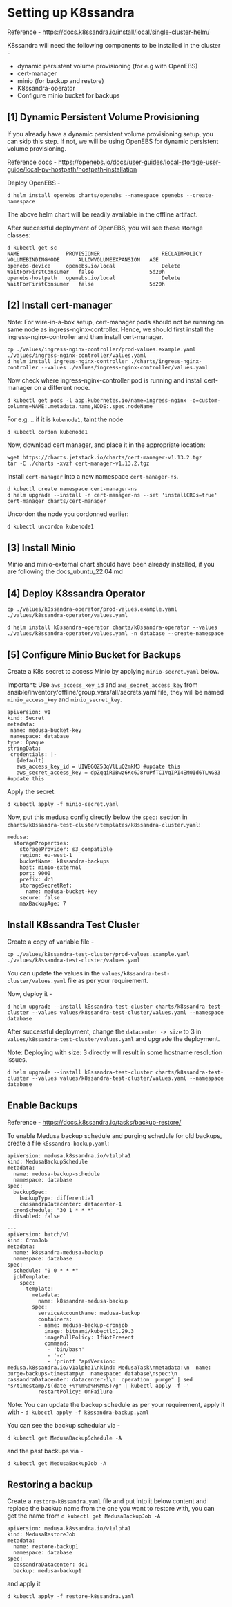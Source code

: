 # Setting up K8ssandra
Reference - https://docs.k8ssandra.io/install/local/single-cluster-helm/

K8ssandra will need the following components to be installed in the cluster - 
- dynamic persistent volume provisioning (for e.g with OpenEBS)
- cert-manager
- minio (for backup and restore)
- K8ssandra-operator
- Configure minio bucket for backups

## [1] Dynamic Persistent Volume Provisioning
If you already have a dynamic persistent volume provisioning setup, you can skip this step. If not, we will be using OpenEBS for dynamic persistent volume provisioning.

Reference docs - https://openebs.io/docs/user-guides/local-storage-user-guide/local-pv-hostpath/hostpath-installation

Deploy OpenEBS -

```
d helm install openebs charts/openebs --namespace openebs --create-namespace
```
The above helm chart will be readily available in the offline artifact.

After successful deployment of OpenEBS, you will see these storage classes:
```
d kubectl get sc
NAME               PROVISIONER                    RECLAIMPOLICY   VOLUMEBINDINGMODE      ALLOWVOLUMEEXPANSION   AGE
openebs-device     openebs.io/local               Delete          WaitForFirstConsumer   false                  5d20h
openebs-hostpath   openebs.io/local               Delete          WaitForFirstConsumer   false                  5d20h
```

## [2] Install cert-manager
Note: For wire-in-a-box setup, cert-manager pods should not be running on same node as ingress-nginx-controller. Hence, we should first install the ingress-nginx-controller and than install cert-manager.

```
cp ./values/ingress-nginx-controller/prod-values.example.yaml ./values/ingress-nginx-controller/values.yaml
d helm install ingress-nginx-controller ./charts/ingress-nginx-controller --values ./values/ingress-nginx-controller/values.yaml
```
Now check where ingress-nginx-controller pod is running and install cert-manager on a different node.

```
d kubectl get pods -l app.kubernetes.io/name=ingress-nginx -o=custom-columns=NAME:.metadata.name,NODE:.spec.nodeName
```
For e.g. .. if it is `kubenode1`, taint the node
```
d kubectl cordon kubenode1
```
Now, download cert manager, and place it in the appropriate location:
```
wget https://charts.jetstack.io/charts/cert-manager-v1.13.2.tgz
tar -C ./charts -xvzf cert-manager-v1.13.2.tgz
```

Install `cert-manager` into a new namespace `cert-manager-ns`.
```
d kubectl create namespace cert-manager-ns
d helm upgrade --install -n cert-manager-ns --set 'installCRDs=true' cert-manager charts/cert-manager
```

Uncordon the node you cordonned earlier:
```
d kubectl uncordon kubenode1
```

## [3] Install Minio
Minio and minio-external chart should have been already installed, if you are following the docs_ubuntu_22.04.md

## [4] Deploy K8ssandra Operator
```
cp ./values/k8ssandra-operator/prod-values.example.yaml ./values/k8ssandra-operator/values.yaml

d helm install k8ssandra-operator charts/k8ssandra-operator --values ./values/k8ssandra-operator/values.yaml -n database --create-namespace
```

## [5] Configure Minio Bucket for Backups
Create a K8s secret to access Minio by applying `minio-secret.yaml` below.

Important: Use `aws_access_key_id` and `aws_secret_access_key` from ansible/inventory/offline/group_vars/all/secrets.yaml file, they will be named `minio_access_key` and `minio_secret_key`.

```
apiVersion: v1
kind: Secret
metadata:
 name: medusa-bucket-key
 namespace: database
type: Opaque
stringData:
 credentials: |-
   [default]
   aws_access_key_id = UIWEGQZ53qVlLuQ2mkM3 #update this
   aws_secret_access_key = dpZqqiR0Bwz6Kc6J8ruPfTC1VqIPI4EM0Id6TLWG83 #update this
```

Apply the secret:

```d kubectl apply -f minio-secret.yaml```

Now, put this medusa config directly below the `spec:` section in `charts/k8ssandra-test-cluster/templates/k8ssandra-cluster.yaml`:
```
medusa:
  storageProperties:
    storageProvider: s3_compatible
    region: eu-west-1
    bucketName: k8ssandra-backups
    host: minio-external
    port: 9000
    prefix: dc1
    storageSecretRef:
      name: medusa-bucket-key
    secure: false
    maxBackupAge: 7
```

## Install K8ssandra Test Cluster
Create a copy of variable file -
```
cp ./values/k8ssandra-test-cluster/prod-values.example.yaml ./values/k8ssandra-test-cluster/values.yaml
```

You can update the values in the `values/k8ssandra-test-cluster/values.yaml` file as per your requirement.

Now, deploy it -

```
d helm upgrade --install k8ssandra-test-cluster charts/k8ssandra-test-cluster --values values/k8ssandra-test-cluster/values.yaml --namespace database
```

After successful deployment, change the `datacenter -> size` to 3 in ```values/k8ssandra-test-cluster/values.yaml``` and upgrade the deployment.

Note: Deploying with size: 3 directly will result in some hostname resolution issues.
```
d helm upgrade --install k8ssandra-test-cluster charts/k8ssandra-test-cluster --values values/k8ssandra-test-cluster/values.yaml --namespace database
```

## Enable Backups
Reference - https://docs.k8ssandra.io/tasks/backup-restore/

To enable Medusa backup schedule and purging schedule for old backups, create a file `k8ssandra-backup.yaml`:
```
apiVersion: medusa.k8ssandra.io/v1alpha1
kind: MedusaBackupSchedule
metadata:
  name: medusa-backup-schedule
  namespace: database
spec:
  backupSpec:
    backupType: differential
    cassandraDatacenter: datacenter-1
  cronSchedule: "30 1 * * *"
  disabled: false
  
---
apiVersion: batch/v1
kind: CronJob
metadata:
  name: k8ssandra-medusa-backup
  namespace: database
spec:
  schedule: "0 0 * * *"
  jobTemplate:
    spec:
      template:
        metadata:
          name: k8ssandra-medusa-backup
        spec:
          serviceAccountName: medusa-backup
          containers:
          - name: medusa-backup-cronjob
            image: bitnami/kubectl:1.29.3
            imagePullPolicy: IfNotPresent
            command:
             - 'bin/bash'
             - '-c'
             - 'printf "apiVersion: medusa.k8ssandra.io/v1alpha1\nkind: MedusaTask\nmetadata:\n  name: purge-backups-timestamp\n  namespace: database\nspec:\n  cassandraDatacenter: datacenter-1\n  operation: purge" | sed "s/timestamp/$(date +%Y%m%d%H%M%S)/g" | kubectl apply -f -'
          restartPolicy: OnFailure
```

Note: You can update the backup schedule as per your requirement, apply it with - 
```d kubectl apply -f k8ssandra-backup.yaml ```

You can see the backup schedular via -

```d kubectl get MedusaBackupSchedule -A```

and the past backups via - 

```d kubectl get MedusaBackupJob -A```

## Restoring a backup
Create a `restore-k8ssandra.yaml` file and put into it below content and replace the backup name from the one you want to restore with, you can get the name from `d kubectl get MedusaBackupJob -A`

```
apiVersion: medusa.k8ssandra.io/v1alpha1
kind: MedusaRestoreJob
metadata:
  name: restore-backup1
  namespace: database
spec:
  cassandraDatacenter: dc1
  backup: medusa-backup1
```

and apply it

```d kubectl apply -f restore-k8ssandra.yaml```
